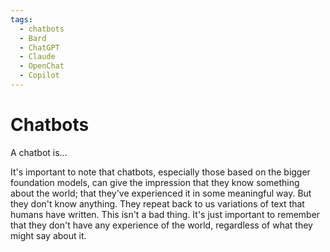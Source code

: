 ```yaml
---
tags:
  - chatbots
  - Bard
  - ChatGPT
  - Claude
  - OpenChat
  - Copilot
---
```

# Chatbots

A chatbot is...

It's important to note that chatbots, especially those based on the bigger foundation models, can give the impression that they know something about the world; that they've experienced it in some meaningful way. But they don't know anything. They repeat back to us variations of text that humans have written. This isn't a bad thing. It's just important to remember that they don't have any experience of the world, regardless of what they might say about it.
